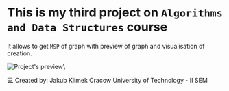 # This is my third project on `Algorithms and Data Structures` course

It allows to get `MSP` of graph with preview of graph and visualisation of creation.

![Project's preview](https://github.com/jacobKl/aisd-kruskal-alg/blob/main/preview.png?raw=true)\


:computer: Created by: Jakub Klimek Cracow University of Technology - II SEM